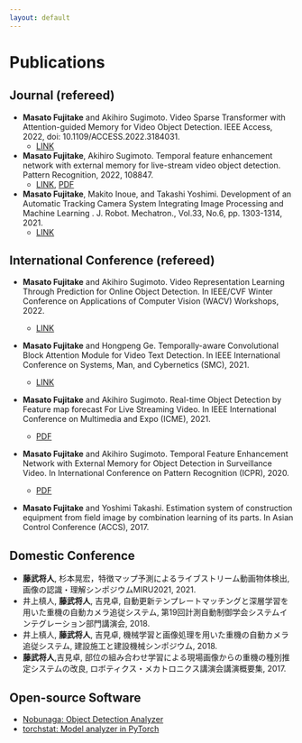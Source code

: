 ```yaml
---
layout: default
---
```


# Publications

## Journal (refereed)
- **Masato Fujitake** and Akihiro Sugimoto. Video Sparse Transformer with Attention-guided Memory for Video Object Detection. IEEE Access, 2022, doi: 10.1109/ACCESS.2022.3184031.
  - [LINK](https://ieeexplore.ieee.org/document/9798833)
- **Masato Fujitake**, Akihiro Sugimoto. Temporal feature enhancement network with external memory for live-stream video object detection. Pattern Recognition, 2022, 108847.
  - [LINK](https://www.sciencedirect.com/science/article/pii/S0031320322003284?dgcid=author), [PDF](./pdfs/1-s2.0-S0031320322003284-main.pdf)
- **Masato Fujitake**, Makito Inoue, and Takashi Yoshimi. Development of an Automatic Tracking Camera System Integrating Image Processing and Machine Learning
. J. Robot. Mechatron., Vol.33, No.6, pp. 1303-1314, 2021.
  -   [LINK](https://www.fujipress.jp/jrm/rb/robot003300061303/)

## International Conference (refereed)
- **Masato Fujitake** and Akihiro Sugimoto. Video Representation Learning Through Prediction for Online Object Detection. In  IEEE/CVF Winter Conference on Applications of Computer Vision (WACV) Workshops, 2022.
  - [LINK](https://openaccess.thecvf.com/content/WACV2022W/RWS/html/Fujitake_Video_Representation_Learning_Through_Prediction_for_Online_Object_Detection_WACVW_2022_paper.html)
- **Masato Fujitake** and Hongpeng Ge. Temporally-aware Convolutional Block Attention Module for Video Text Detection. In IEEE International Conference on Systems, Man, and Cybernetics (SMC), 2021.
  -   [LINK](https://ieeexplore.ieee.org/document/9658799)
- **Masato Fujitake** and Akihiro Sugimoto. Real-time Object Detection by Feature map forecast For Live Streaming Video. In IEEE International Conference on Multimedia and Expo (ICME), 2021.
  - [PDF](pdfs/ICME2021_1316.pdf)

- **Masato Fujitake** and Akihiro Sugimoto. Temporal Feature Enhancement Network with External Memory for Object Detection in Surveillance Video. In International Conference on Pattern Recognition (ICPR), 2020.
  - [PDF](pdfs/ICPR2020b.pdf)

- **Masato Fujitake** and Yoshimi Takashi. Estimation system of construction equipment from field image by combination learning of its parts. In Asian Control Conference (ACCS), 2017.


## Domestic Conference
- **藤武将人**, 杉本晃宏，特徴マップ予測によるライブストリーム動画物体検出, 画像の認識・理解シンポジウムMIRU2021, 2021.
- 井上槙人, **藤武将人**, 吉見卓, 自動更新テンプレートマッチングと深層学習を用いた重機の自動カメラ追従システム, 第19回計測自動制御学会システムインテグレーション部門講演会, 2018.
- 井上槙人, **藤武将人**, 吉見卓, 機械学習と画像処理を用いた重機の自動カメラ追従システム, 建設施工と建設機械シンポジウム, 2018.
- **藤武将人**,吉見卓, 部位の組み合わせ学習による現場画像からの重機の種別推定システムの改良, ロボティクス・メカトロニクス講演会講演概要集, 2017.

## Open-source Software
- [Nobunaga: Object Detection Analyzer](https://github.com/FastAccounting/nobunaga)
- [torchstat: Model analyzer in PyTorch](https://github.com/Swall0w/torchstat)
